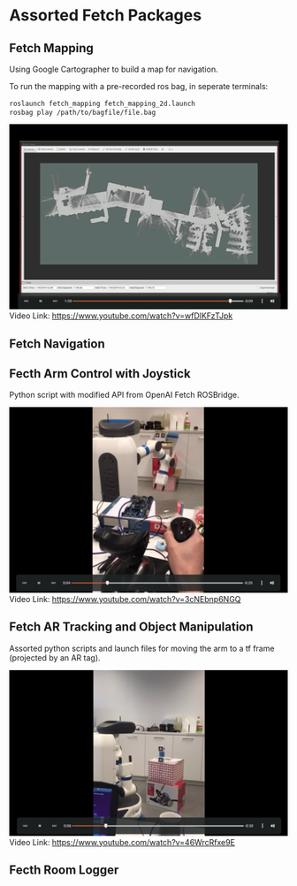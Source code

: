 # Assorted Fetch Packages

## Fetch Mapping
Using Google Cartographer to build a map for navigation.

To run the mapping with a pre-recorded ros bag, in seperate terminals:
```
roslaunch fetch_mapping fetch_mapping_2d.launch
rosbag play /path/to/bagfile/file.bag
```

[![Watch the video](https://github.com/JamesUnicomb/fetch_ros/blob/master/cas_mapping.png)](https://www.youtube.com/watch?v=wfDlKFzTJpk)
Video Link: https://www.youtube.com/watch?v=wfDlKFzTJpk

## Fetch Navigation

## Fecth Arm Control with Joystick
Python script with modified API from OpenAI Fetch ROSBridge.

[![Watch the video](https://github.com/JamesUnicomb/fetch_ros/blob/master/Fetch_arm_joy.png)](https://www.youtube.com/watch?v=3cNEbnp6NGQ)
Video Link: https://www.youtube.com/watch?v=3cNEbnp6NGQ

## Fetch AR Tracking and Object Manipulation
Assorted python scripts and launch files for moving the arm to a tf frame (projected by an AR tag).

[![Watch the video](https://github.com/JamesUnicomb/fetch_ros/blob/master/fetch_AR_tags.png)](https://www.youtube.com/watch?v=46WrcRfxe9E)
Video Link: https://www.youtube.com/watch?v=46WrcRfxe9E

## Fecth Room Logger
